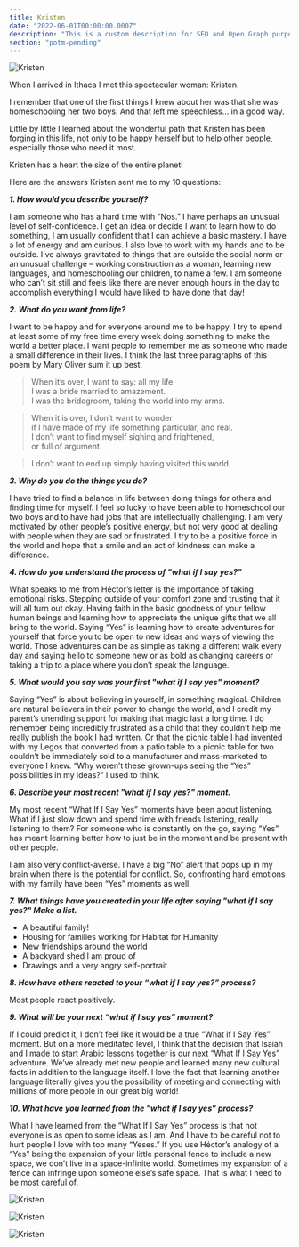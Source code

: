 ```yaml
---
title: Kristen
date: "2022-06-01T00:00:00.000Z"
description: "This is a custom description for SEO and Open Graph purposes, rather than the default generated excerpt. Simply add a description field to the frontmatter."
section: "potm-pending"
---
```


![Kristen](../images/jun22-1.jpg)

When I arrived in Ithaca I met this spectacular woman: Kristen.

I remember that one of the first things I knew about her was that she was homeschooling her two boys. And that left me speechless… in a good way.

Little by little I learned about the wonderful path that Kristen has been forging in this life, not only to be happy herself but to help other people, especially those who need it most.

Kristen has a heart the size of the entire planet!

Here are the answers Kristen sent me to my 10 questions:

***1. How would you describe yourself?***

I am someone who has a hard time with “Nos.” I have perhaps an unusual level of self-confidence. I get an idea or decide I want to learn how to do something, I am usually confident that I can achieve a basic mastery. I have a lot of energy and am curious. I also love to work with my hands and to be outside. I’ve always gravitated to things that are outside the social norm or an unusual challenge – working construction as a woman, learning new languages, and homeschooling our children, to name a few. I am someone who can’t sit still and feels like there are never enough hours in the day to accomplish everything I would have liked to have done that day!

***2. What do you want from life?***

I want to be happy and for everyone around me to be happy. I try to spend at least some of my free time every week doing something to make the world a better place. I want people to remember me as someone who made a small difference in their lives.
I think the last three paragraphs of this poem by Mary Oliver sum it up best.

>When it’s over, I want to say: all my life\
>I was a bride married to amazement.\
>I was the bridegroom, taking the world into my arms.

>When it is over, I don’t want to wonder\
>if I have made of my life something particular, and real.\
>I don’t want to find myself sighing and frightened,\
>or full of argument.

>I don’t want to end up simply having visited this world.
  
***3. Why do you do the things you do?***

I have tried to find a balance in life between doing things for others and finding time for myself. I feel so lucky to have been able to homeschool our two boys and to have had jobs that are intellectually challenging. I am very motivated by other people’s positive energy, but not very good at dealing with people when they are sad or frustrated. I try to be a positive force in the world and hope that a smile and an act of kindness can make a difference.
  
***4. How do you understand the process of "what if I say yes?"***

What speaks to me from Héctor’s letter is the importance of taking emotional risks. Stepping outside of your comfort zone and trusting that it will all turn out okay. Having faith in the basic goodness of your fellow human beings and learning how to appreciate the unique gifts that we all bring to the world. Saying “Yes” is learning how to create adventures for yourself that force you to be open to new ideas and ways of viewing the world. Those adventures can be as simple as taking a different walk every day and saying hello to someone new or as bold as changing careers or taking a trip to a place where you don’t speak the language.
  
***5. What would you say was your first "what if I say yes" moment?***

Saying “Yes” is about believing in yourself, in something magical. Children are natural believers in their power to change the world, and I credit my parent’s unending support for making that magic last a long time. I do remember being incredibly frustrated as a child that they couldn’t help me really publish the book I had written. Or that the picnic table I had invented with my Legos that converted from a patio table to a picnic table for two couldn’t be immediately sold to a manufacturer and mass-marketed to everyone I knew. “Why weren’t these grown-ups seeing the “Yes” possibilities in my ideas?” I used to think.

***6. Describe your most recent "what if I say yes?" moment.***

My most recent “What If I Say Yes” moments have been about listening. What if I just slow down and spend time with friends listening, really listening to them? For someone who is constantly on the go, saying “Yes” has meant learning better how to just be in the moment and be present with other people.

I am also very conflict-averse. I have a big “No” alert that pops up in my brain when there is the potential for conflict. So, confronting hard emotions with my family have been “Yes” moments as well.

***7. What things have you created in your life after saying "what if I say yes?" Make a list.***

- A beautiful family!
- Housing for families working for Habitat for Humanity
- New friendships around the world
- A backyard shed I am proud of
- Drawings and a very angry self-portrait

***8. How have others reacted to your “what if I say yes?” process?***

Most people react positively.
  
***9. What will be your next “what if I say yes” moment?***

If I could predict it, I don’t feel like it would be a true “What if I Say Yes” moment. But on a more meditated level, I think that the decision that Isaiah and I made to start Arabic lessons together is our next “What If I Say Yes” adventure. We’ve already met new people and learned many new cultural facts in addition to the language itself.  I love the fact that learning another language literally gives you the possibility of meeting and connecting with millions of more people in our great big world!
  
***10. What have you learned from the "what if I say yes" process?***

What I have learned from the “What If I Say Yes” process is that not everyone is as open to some ideas as I am. And I have to be careful not to hurt people I love with too many “Yeses.” If you use Héctor’s analogy of a “Yes” being the expansion of your little personal fence to include a new space, we don’t live in a space-infinite world. Sometimes my expansion of a fence can infringe upon someone else’s safe space. That is what I need to be most careful of.

![Kristen](../images/jun22-2.jpg)

![Kristen](../images/jun22-3.jpg)

![Kristen](../images/jun22-4.jpg)
